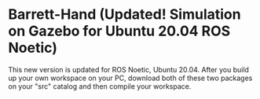 # Barrett-Hand (Updated! Simulation on Gazebo for Ubuntu 20.04 ROS Noetic)

This new version is updated for ROS Noetic, Ubuntu 20.04. After you build up your own workspace on your PC, download both of these two packages on your "src" catalog and then compile your workspace. 

